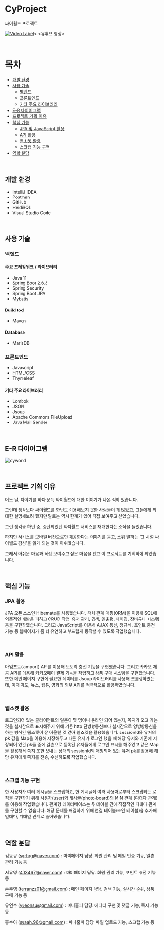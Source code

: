 # CyProject
싸이월드 프로젝트

[![Video Label](http://img.youtube.com/vi/9ghjtH_Q4n4/0.jpg)](https://youtu.be/9ghjtH_Q4n4)<
<유튜브 영상>

<br>

# 목차
- [개발 환경](#개발-환경)
- [사용 기술](#사용-기술)
    * [백엔드](#백엔드)
    * [프론트엔드](#프론트엔드)
    * [기타 주요 라이브러리](#기타-주요-라이브러리)
- [E-R 다이어그램](#e-r-다이어그램)
- [프로젝트 기획 이유](#프로젝트-기획-이유)
- [핵심 기능](#핵심-기능)
    * [JPA 및 JavaScript 활용](#jpa-활용)
    * [API 활용](#api-활용)
    * [웹소켓 활용](#웹소켓-활용)
    * [스크랩 기능 구현](#스크랩-기능-구현)
- [역할 분담](#역할-분담)

<br>

## 개발 환경
- IntelliJ IDEA
- Postman
- GitHub
- HeidiSQL
- Visual Studio Code

<br>

## 사용 기술
### 백엔드
#### 주요 프레임워크 / 라이브러리
- Java 11
- Spring Boot 2.6.3
- Spring Security
- Spring Boot JPA
- Mybatis


#### Build tool
- Maven

#### Database
- MariaDB

### 프론트엔드
- Javascript
- HTML/CSS
- Thymeleaf

#### 기타 주요 라이브러리
- Lombok
- JSON
- Jsoup
- Apache Commons FileUpload
- Java Mail Sender

<br>

## E-R 다이어그램
![cyworld](https://user-images.githubusercontent.com/83940731/172143415-733cb2e9-276f-4788-abb3-74c929d306f0.png)

<br>

## 프로젝트 기획 이유

어느 날, 이야기를 하다 문득 싸이월드에 대한 이야기가 나온 적이 있습니다.

그런데 생각보다 싸이월드를 한번도 이용해보지 못한 사람들이 꽤 많았고, 그들에게 최대한 설명해보려 했지만 말로는 역시 한계가 있어 직접 보여주고 싶었습니다. 

그런 생각을 하던 중, 중단되었던 싸이월드 서비스를 재개한다는 소식을 들었습니다.

하지만 서비스를 모바일 버전으로만 제공한다는 이야기를 듣고, 소위 말하는 '그 시절 싸이월드 감성'을 잃게 되는 것이 아쉬웠습니다.

그래서 아쉬운 마음과 직접 보여주고 싶은 마음을 안고 이 프로젝트를 기획하게 되었습니다.

<br>

## 핵심 기능
### JPA 활용
JPA 오픈 소스인 Hibernate를 사용했습니다. 객체 관계 매핑(ORM)을 이용해 SQL에 의존적인 개발을 피하고 CRUD 작업, 유저 관리, 검색, 일촌평, 페이징, 장바구니 시스템 등을 구현하였습니다. 그리고 JavaScript를 이용해 AJAX 통신, 정규식, 포인트 충전 기능 등 웹페이지가 좀 더 유연하고 부드럽게 동작할 수 있도록 작업했습니다.

<br>

### API 활용
아임포트(iamport) API를 이용해 도토리 충전 기능을 구현했습니다. 그리고 카카오 제공 API를 이용해 카카오페이 결제 기능을 작업하고 상품 구매 시스템을 구현했습니다. 또한 메인 페이지 구현에 필요한 데이터를 Jsoup 라이브러리를 사용해 크롤링하였는데, 이때 지도, 뉴스, 웹툰, 영화의 외부 API를 적극적으로 활용하였습니다.

<br>

### 웹소켓 활용
로그인되어 있는 클라이언트의 일촌이 몇 명이나 온라인 되어 있는지, 쪽지가 오고 가는 것을 실시간으로 표시해주기 위해 기존 http 단방향통신보다 실시간으로 양방향통신을 하는 방식인 웹소켓이 잘 어울릴 것 같아 웹소켓을 활용했습니다. sessionId와 유저의 pk 값을 Map을 이용해 저장해두고 다른 유저가 로그인 했을 때 해당 유저와 기존에 저장되어 있던 pk들 중에 일촌으로 등록된 유저들에게 로그인 표시를 해주었고 같은 Map을 활용해서 쪽지 또한 보내는 상대의 sessionId와 매핑되어 있는 유저 pk를 활용해 해당 유저에게 쪽지를 전송, 수신하도록 작업했습니다.

<br>

### 스크랩 기능 구현
한 사용자가 여러 게시글을 스크랩하고, 한 게시글이 여러 사용자로부터 스크랩되는 로직을 구현하기 위해 사용자(user)와 게시글(photo-board)의 M:N 관계 (다대다 관계)를 이용해 작업했습니다. 관계형 데이터베이스는 두 테이블 간에 직접적인 다대다 관계를 구현할 수 없습니다. 해당 문제를 해결하기 위해 연결 테이블(조인 테이블)을 추가해 일대다, 다대일 관계로 풀어냈습니다.

<br>

## 역할 분담

김동규 (sgrhrg@naver.com) : 마이페이지 담당. 회원 관리 및 메일 인증 기능, 일촌 관리 기능 등

서유영 (403467@naver.com) : 마이페이지 담당. 회원 관리 기능, 포인트 충전 기능 등

손주영 (terranzz01@gmail.com) : 메인 페이지 담당. 검색 기능, 실시간 순위, 상품 구매 기능 등

유언수 (yueonsu@gmail.com) : 미니홈피 담당. 에디터 구현 및 댓글 기능, 쪽지 기능 등

홍수아 (suaah.96@gmail.com) : 미니홈피 담당. 파일 업로드 기능, 스크랩 기능 등
